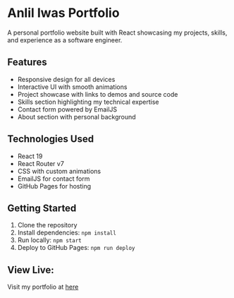 # Anlil Iwas Portfolio

A personal portfolio website built with React showcasing my projects, skills, and experience as a software engineer.

## Features
- Responsive design for all devices
- Interactive UI with smooth animations
- Project showcase with links to demos and source code
- Skills section highlighting my technical expertise
- Contact form powered by EmailJS
- About section with personal background

## Technologies Used
- React 19
- React Router v7
- CSS with custom animations
- EmailJS for contact form
- GitHub Pages for hosting

## Getting Started
1. Clone the repository
2. Install dependencies: `npm install`
3. Run locally: `npm start`
4. Deploy to GitHub Pages: `npm run deploy`

## View Live:
Visit my portfolio at [here](https://anliliwas.com)
